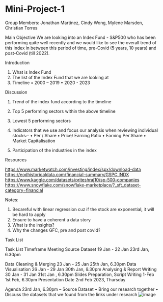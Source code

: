 # Mini-Project-1

Group Members: Jonathan Martinez, Cindy Wong, Mylene Marsden, Christian Torres


Main Objective
We are looking into an Index Fund - S&P500 who has been performing quite well recently and we would like to see the overall trend of this index in between this period of time, pre-Covid (5 years, 10 years) and post-Covid (till 2022). 


Introduction
1.	What is Index Fund
2.	The list of the Index Fund that we are looking at 
3.	Timeline
•	2000 – 2019
•	2020 - 2023

Discussion
1.	Trend of the index fund according to the timeline 
2.	Top 5 performing sectors within the above timeline
3.	Lowest 5 performing sectors 
4.	Indicators that we use and focus our analysis when reviewing individual stocks:-
•	Per / Share
•	Price/ Earning Ratio
•	Earning Per Share
•	Market Capitalisation

5.	Participation of the industries in the index 


Resources 

https://www.marketwatch.com/investing/index/spx/download-data
https://eodhistoricaldata.com/financial-summary/GSPC.INDX
https://www.kaggle.com/datasets/priteshraj10/sp-500-companies
https://www.snowflake.com/snowflake-marketplace/?_sft_dataset-category=financial

Notes:
1.	Becareful with linear regression cuz if the stock are exponential, it will be hard to apply
2.	Ensure to have a coherent a data story 
3.	What is the insights?
4.	Why the changes GFC, pre and post covid?






Task List 

Task List	Timeframe 	Meeting 
Source Dataset 	19 Jan - 22 Jan	23rd Jan, 6.30pm

Data Cleaning & Merging 	23 Jan - 25 Jan 	25th Jan, 6.30pm
Data Visualisation	26 Jan - 29 Jan	30th Jan, 6.30pm
Analysing & Report Writing 	30 Jan - 31 Jan	31st Jan , 6.30pm
Slides Preparation, Script Writing 	1-Feb	   1st Feb, 6.30pm
Presentation Date 	2nd Feb 2023, Thursday 


Agenda
23rd Jan, 6.30pm – Source Dataset 
•	Bring our research together 
•	Discuss the datasets that we found from the links under research 
![image](https://user-images.githubusercontent.com/49009377/213461202-16d8db09-e1c4-440a-ae71-00dc50af9ae9.png)
